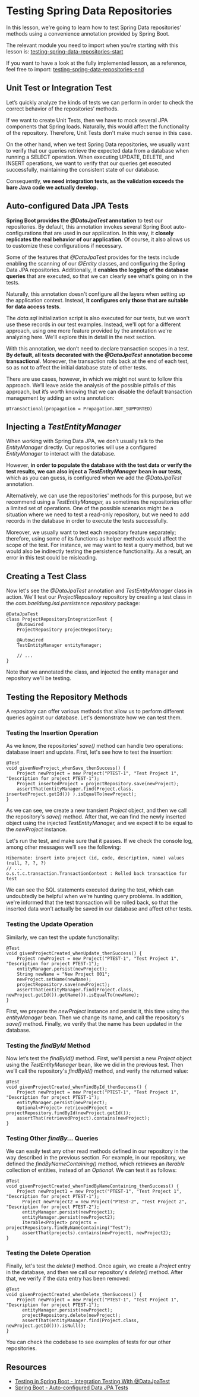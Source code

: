 # Testing Spring Data Repositories

In this lesson, we're going to learn how to test Spring Data repositories’ methods using a convenience annotation provided by Spring Boot.

The relevant module you need to import when you're starting with this lesson is: [testing-spring-data-repositories-start](https://github.com/Baeldung/learn-spring-data/tree/module2/testing-spring-data-repositories-start)

If you want to have a look at the fully implemented lesson, as a reference, feel free to import: [testing-spring-data-repositories-end](https://github.com/Baeldung/learn-spring-data/tree/module2/testing-spring-data-repositories-end)

## Unit Test or Integration Test

Let’s quickly analyze the kinds of tests we can perform in order to check the correct behavior of the repositories’ methods.

If we want to create Unit Tests, then we have to mock several JPA components that Spring loads. Naturally, this would affect the functionality of the repository. Therefore, Unit Tests don't make much sense in this case.

On the other hand, when we test Spring Data repositories, we usually want to verify that our queries retrieve the expected data from a database when running a SELECT operation. When executing UPDATE, DELETE, and INSERT operations, we want to verify that our queries get executed successfully, maintaining the consistent state of our database.

Consequently, **we need integration tests, as the validation exceeds the bare Java code we actually develop.**

## Auto-configured Data JPA Tests

**Spring Boot provides the _@DataJpaTest_ annotation** to test our repositories. By default, this annotation invokes several Spring Boot auto-configurations that are used in our application. In this way, it **closely replicates the real behavior of our application**. Of course, it also allows us to customize these configurations if necessary.

Some of the features that _@DataJpaTest_ provides for the tests include enabling the scanning of our _@Entity_ classes, and configuring the Spring Data JPA repositories. Additionally, it **enables the logging of the database queries** that are executed, so that we can clearly see what's going on in the tests.

Naturally, this annotation doesn't configure all the layers when setting up the application context. Instead, **it configures only those that are suitable for data access tests**.

The _data.sql_ initialization script is also executed for our tests, but we won't use these records in our test examples. Instead, we'll opt for a different approach, using one more feature provided by the annotation we're analyzing here. We'll explore this in detail in the next section.

With this annotation, we don’t need to declare transaction scopes in a test. **By default, all tests decorated with the _@DataJpaTest_ annotation become transactional**. Moreover, the transaction rolls back at the end of each test, so as not to affect the initial database state of other tests.

There are use cases, however, in which we might not want to follow this approach. We’ll leave aside the analysis of the possible pitfalls of this approach, but it’s worth knowing that we can disable the default transaction management by adding an extra annotation:

```
@Transactional(propagation = Propagation.NOT_SUPPORTED)
```

## Injecting a _TestEntityManager_

When working with Spring Data JPA, we don’t usually talk to the _EntityManager_ directly. Our repositories will use a configured _EntityManager_ to interact with the database.

However, **in order to populate the database with the test data or verify the test results, we can also inject a _TestEntityManager_** **bean in our tests**, which as you can guess, is configured when we add the _@DataJpaTest_ annotation.

Alternatively, we can use the repositories' methods for this purpose, but we recommend using a _TestEntityManager,_ as sometimes the repositories offer a limited set of operations. One of the possible scenarios might be a situation where we need to test a read-only repository, but we need to add records in the database in order to execute the tests successfully.

Moreover, we usually want to test each repository feature separately; therefore, using some of its functions as helper methods would affect the scope of the test. For instance, we may want to test a query method, but we would also be indirectly testing the persistence functionality. As a result, an error in this test could be misleading.

## Creating a Test Class

Now let's see the _@DataJpaTest_ annotation and _TestEntityManager_ class in action. We'll test our _ProjectRepository_ repository by creating a test class in the _com.baeldung.lsd.persistence.repository_ package:

```
@DataJpaTest
class ProjectRepositoryIntegrationTest {
    @Autowired
    ProjectRepository projectRepository;

    @Autowired
    TestEntityManager entityManager;
    
    // ...
}
```

Note that we annotated the class, and injected the entity manager and repository we'll be testing.

## Testing the Repository Methods

A repository can offer various methods that allow us to perform different queries against our database. Let's demonstrate how we can test them.

### Testing the Insertion Operation

As we know, the repositories’ _save()_ method can handle two operations: database insert and update. First, let's see how to test the insertion:

```
@Test
void givenNewProject_whenSave_thenSuccess() {
    Project newProject = new Project("PTEST-1", "Test Project 1",  "Description for project PTEST-1");
    Project insertedProject = projectRepository.save(newProject);
    assertThat(entityManager.find(Project.class, insertedProject.getId()) ).isEqualTo(newProject);
}  
```

As we can see, we create a new transient _Project_ object, and then we call the repository's _save()_ method. After that, we can find the newly inserted object using the injected _TestEntityManager,_ and we expect it to be equal to the _newProject_ instance.

Let's run the test, and make sure that it passes. If we check the console log, among other messages we’ll see the following:

```
Hibernate: insert into project (id, code, description, name) values (null, ?, ?, ?)
// ...
o.s.t.c.transaction.TransactionContext : Rolled back transaction for test
```

We can see the SQL statements executed during the test, which can undoubtedly be helpful when we’re hunting query problems. In addition, we're informed that the test transaction will be rolled back, so that the inserted data won’t actually be saved in our database and affect other tests.

### Testing the Update Operation

Similarly, we can test the update functionality:

```
@Test
void givenProjectCreated_whenUpdate_thenSuccess() {
    Project newProject = new Project("PTEST-1", "Test Project 1",  "Description for project PTEST-1");
    entityManager.persist(newProject);
    String newName = "New Project 001";
    newProject.setName(newName);
    projectRepository.save(newProject);
    assertThat(entityManager.find(Project.class, newProject.getId()).getName()).isEqualTo(newName);
}
```

First, we prepare the _newProject_ instance and persist it, this time using the _entityManager_ bean. Then we change its name, and call the repository's _save()_ method. Finally, we verify that the name has been updated in the database.

### Testing the _findById_ Method

Now let’s test the _findById()_ method. First, we'll persist a new _Project_ object using the _TestEntityManager_ bean, like we did in the previous test. Then we’ll call the repository's _findById()_ method, and verify the returned value:

```
@Test
void givenProjectCreated_whenFindById_thenSuccess() {
    Project newProject = new Project("PTEST-1", "Test Project 1", "Description for project PTEST-1");
    entityManager.persist(newProject);
    Optional<Project> retrievedProject = projectRepository.findById(newProject.getId());
    assertThat(retrievedProject).contains(newProject);
}
```

### Testing Other _findBy..._ Queries

We can easily test any other read methods defined in our repository in the way described in the previous section. For example, in our repository, we defined the _findByNameContaining()_ method, which retrieves an _Iterable_ collection of entities, instead of an _Optional_. We can test it as follows:

```
@Test
void givenProjectCreated_whenFindByNameContaining_thenSuccess() {
    Project newProject1 = new Project("PTEST-1", "Test Project 1", "Description for project PTEST-1");
	  Project newProject2 = new Project("PTEST-2", "Test Project 2", "Description for project PTEST-2");
	  entityManager.persist(newProject1);
	  entityManager.persist(newProject2);
	  Iterable<Project> projects = projectRepository.findByNameContaining("Test");
	  assertThat(projects).contains(newProject1, newProject2);
}
```

### Testing the Delete Operation

Finally, let's test the _delete()_ method. Once again, we create a _Project_ entry in the database, and then we call our repository's _delete()_ method. After that, we verify if the data entry has been removed:

```
@Test
void givenProjectCreated_whenDelete_thenSuccess() {
    Project newProject = new Project("PTEST-1", "Test Project 1", "Description for project PTEST-1");
	  entityManager.persist(newProject);
	  projectRepository.delete(newProject);
	  assertThat(entityManager.find(Project.class, newProject.getId())).isNull();
}
```

You can check the codebase to see examples of tests for our other repositories.

## Resources
- [Testing in Spring Boot - Integration Testing With @DataJpaTest](https://www.baeldung.com/spring-boot-testing#integration-testing-with-datajpatest)
- [Spring Boot - Auto-configured Data JPA Tests](https://docs.spring.io/spring-boot/docs/current/reference/htmlsingle/#boot-features-testing-spring-boot-applications-testing-autoconfigured-jpa-test)
